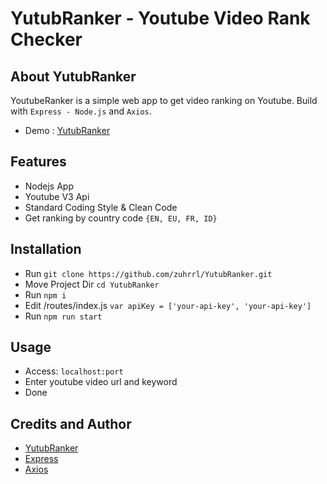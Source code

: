 # YutubRanker - Youtube Video Rank Checker

## About YutubRanker

YoutubeRanker is a simple web app to get video ranking on Youtube. Build with `Express - Node.js` and `Axios`. 

- Demo : [YutubRanker](https://sobocode.online/youtuberanker/)

## Features

- Nodejs App
- Youtube V3 Api
- Standard Coding Style & Clean Code
- Get ranking by country code `{EN, EU, FR, ID}`


## Installation

- Run `git clone https://github.com/zuhrrl/YutubRanker.git`
- Move Project Dir `cd YutubRanker`
- Run `npm i`
- Edit /routes/index.js `var apiKey = ['your-api-key', 'your-api-key']` 
- Run `npm run start`

## Usage

- Access: `localhost:port`
- Enter youtube video url and keyword
- Done

## Credits and Author

- [YutubRanker](https://github.com/zuhrrl/YutubRanker)
- [Express](https://github.com/expressjs/express)
- [Axios](https://github.com/axios/axios)

